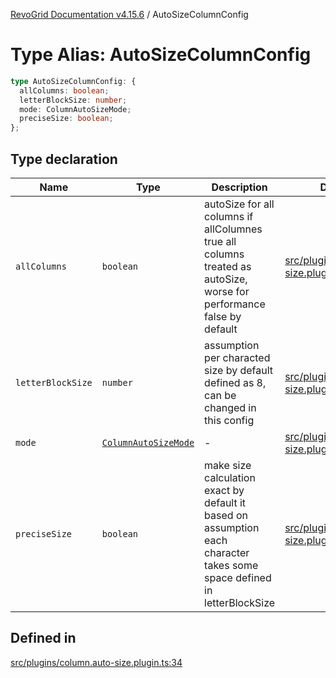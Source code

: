 [RevoGrid Documentation v4.15.6](README.md) / AutoSizeColumnConfig

# Type Alias: AutoSizeColumnConfig

```ts
type AutoSizeColumnConfig: {
  allColumns: boolean;
  letterBlockSize: number;
  mode: ColumnAutoSizeMode;
  preciseSize: boolean;
};
```

## Type declaration

| Name | Type | Description | Defined in |
| ------ | ------ | ------ | ------ |
| `allColumns` | `boolean` | autoSize for all columns if allColumnes true all columns treated as autoSize, worse for performance false by default | [src/plugins/column.auto-size.plugin.ts:42](https://github.com/revolist/revogrid/blob/8ab186c1ae2faee97d25784acff6dbf4187524f8/src/plugins/column.auto-size.plugin.ts#L42) |
| `letterBlockSize` | `number` | assumption per characted size by default defined as 8, can be changed in this config | [src/plugins/column.auto-size.plugin.ts:47](https://github.com/revolist/revogrid/blob/8ab186c1ae2faee97d25784acff6dbf4187524f8/src/plugins/column.auto-size.plugin.ts#L47) |
| `mode` | [`ColumnAutoSizeMode`](Enumeration.ColumnAutoSizeMode.md) | - | [src/plugins/column.auto-size.plugin.ts:36](https://github.com/revolist/revogrid/blob/8ab186c1ae2faee97d25784acff6dbf4187524f8/src/plugins/column.auto-size.plugin.ts#L36) |
| `preciseSize` | `boolean` | make size calculation exact by default it based on assumption each character takes some space defined in letterBlockSize | [src/plugins/column.auto-size.plugin.ts:50](https://github.com/revolist/revogrid/blob/8ab186c1ae2faee97d25784acff6dbf4187524f8/src/plugins/column.auto-size.plugin.ts#L50) |

## Defined in

[src/plugins/column.auto-size.plugin.ts:34](https://github.com/revolist/revogrid/blob/8ab186c1ae2faee97d25784acff6dbf4187524f8/src/plugins/column.auto-size.plugin.ts#L34)
